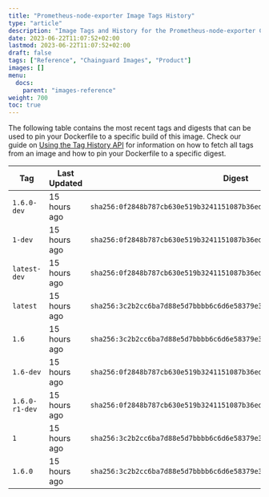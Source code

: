 ```yaml
---
title: "Prometheus-node-exporter Image Tags History"
type: "article"
description: "Image Tags and History for the Prometheus-node-exporter Chainguard Image"
date: 2023-06-22T11:07:52+02:00
lastmod: 2023-06-22T11:07:52+02:00
draft: false
tags: ["Reference", "Chainguard Images", "Product"]
images: []
menu:
  docs:
    parent: "images-reference"
weight: 700
toc: true
---
```


The following table contains the most recent tags and digests that can be used to pin your Dockerfile to a specific build of this image. Check our guide on [Using the Tag History API](/chainguard/chainguard-images/using-the-tag-history-api/) for information on how to fetch all tags from an image and how to pin your Dockerfile to a specific digest.

| Tag            | Last Updated | Digest                                                                    |
|----------------|--------------|---------------------------------------------------------------------------|
| `1.6.0-dev`    | 15 hours ago | `sha256:0f2848b787cb630e519b3241151087b36ed4f3e24727435aaa410cad50b15b79` |
| `1-dev`        | 15 hours ago | `sha256:0f2848b787cb630e519b3241151087b36ed4f3e24727435aaa410cad50b15b79` |
| `latest-dev`   | 15 hours ago | `sha256:0f2848b787cb630e519b3241151087b36ed4f3e24727435aaa410cad50b15b79` |
| `latest`       | 15 hours ago | `sha256:3c2b2cc6ba7d88e5d7bbbb6c6d6e58379e37516536457c17a13f78500cc09b90` |
| `1.6`          | 15 hours ago | `sha256:3c2b2cc6ba7d88e5d7bbbb6c6d6e58379e37516536457c17a13f78500cc09b90` |
| `1.6-dev`      | 15 hours ago | `sha256:0f2848b787cb630e519b3241151087b36ed4f3e24727435aaa410cad50b15b79` |
| `1.6.0-r1-dev` | 15 hours ago | `sha256:0f2848b787cb630e519b3241151087b36ed4f3e24727435aaa410cad50b15b79` |
| `1`            | 15 hours ago | `sha256:3c2b2cc6ba7d88e5d7bbbb6c6d6e58379e37516536457c17a13f78500cc09b90` |
| `1.6.0`        | 15 hours ago | `sha256:3c2b2cc6ba7d88e5d7bbbb6c6d6e58379e37516536457c17a13f78500cc09b90` |
